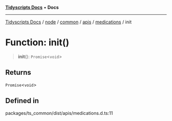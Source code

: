[**Tidyscripts Docs**](../../../../../../../../../README.md) • **Docs**

***

[Tidyscripts Docs](../../../../../../../../../globals.md) / [node](../../../../../../../README.md) / [common](../../../../../README.md) / [apis](../../../README.md) / [medications](../README.md) / init

# Function: init()

> **init**(): `Promise`\<`void`\>

## Returns

`Promise`\<`void`\>

## Defined in

packages/ts\_common/dist/apis/medications.d.ts:11
